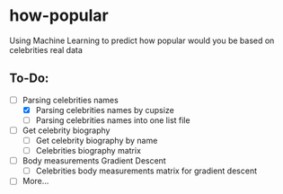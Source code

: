 # how-popular
Using Machine Learning to predict how popular would you be based on celebrities real data

## To-Do:

- [ ] Parsing celebrities names
  - [x] Parsing celebrities names by cupsize
  - [ ] Parsing celebrities names into one list file
- [ ] Get celebrity biography
  - [ ] Get celebrity biography by name
  - [ ] Celebrities biography matrix
- [ ] Body measurements Gradient Descent
  - [ ] Celebrities body measurements matrix for gradient descent
- [ ] More...
